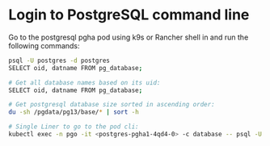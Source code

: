 # Login to PostgreSQL command line

Go to the postgresql pgha pod using k9s or Rancher shell in and run the following commands:

```bash
psql -U postgres -d postgres
SELECT oid, datname FROM pg_database;
```

```bash
# Get all database names based on its uid:
SELECT oid, datname FROM pg_database;
```

```bash
# Get postgresql database size sorted in ascending order:
du -sh /pgdata/pg13/base/* | sort -h
```

```bash
# Single Liner to go to the pod cli:
kubectl exec -n pgo -it <postgres-pgha1-4qd4-0> -c database -- psql -U postgres -d postgres
```

